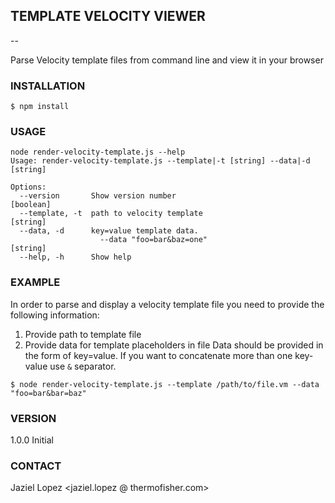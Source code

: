 ## TEMPLATE VELOCITY VIEWER
--

Parse Velocity template files from command line and view it in your browser

### INSTALLATION

```
$ npm install 
```

### USAGE

```
node render-velocity-template.js --help
Usage: render-velocity-template.js --template|-t [string] --data|-d [string]

Options:
  --version       Show version number                                  [boolean]
  --template, -t  path to velocity template                             [string]
  --data, -d      key=value template data.
                    --data "foo=bar&baz=one"                              [string]
  --help, -h      Show help
```

### EXAMPLE 

In order to parse and display a velocity template file you need to provide the following information:

1. Provide path to template file
2. Provide data for template placeholders in file
   Data should be provided in the form of key=value. If you want to concatenate more than one key-value use `&` separator.

```
$ node render-velocity-template.js --template /path/to/file.vm --data "foo=bar&bar=baz"
```

### VERSION

1.0.0 Initial

### CONTACT

Jaziel Lopez <jaziel.lopez @ thermofisher.com>
